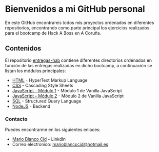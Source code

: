 # Bienvenidos a mi GitHub personal

En este GitHub encontrareis todos mis proyectos ordenados en diferentes repositorios, encontrando como parte principal los ejercicios realizados para el bootcamp de Hack A Boss en A Coruña.

## Contenidos

El repositorio [entregas-hab](https://github.com/Marioblancocid/entregas-hab) contiene diferentes directorios ordenados en función de las entregas realizadas en dicho bootcamp, a continuación se listan los módulos principales:

* [HTML](https://github.com/Marioblancocid/entregas-hab/tree/master/html) - HyperText Markup Language
* [CSS](https://github.com/Marioblancocid/entregas-hab/tree/master/CSS) - Cascading Style Sheets
* [JavaScript - Módulo 1](https://github.com/Marioblancocid/entregas-hab/tree/master/JS) - Módulo 1 de Vanilla JavaScript
* [JavaScript - Módulo 2](https://github.com/Marioblancocid/entregas-hab/tree/master/JS-2/) - Módulo 2 de Vanilla JavaScript
* [SQL](https://github.com/Marioblancocid/entregas-hab/tree/master/SQL) - Structured Query Language
* [NodeJS](https://github.com/Marioblancocid/entregas-hab/tree/master/backend) - Backend


### Contacto

Puedes encontrarme en los siguientes enlaces:
* [Mario Blanco Cid](https://www.linkedin.com/in/mario-blanco-cid-62098519b/) - LinkdIn
* Correo electronico: marioblancocid@hotmail.es
